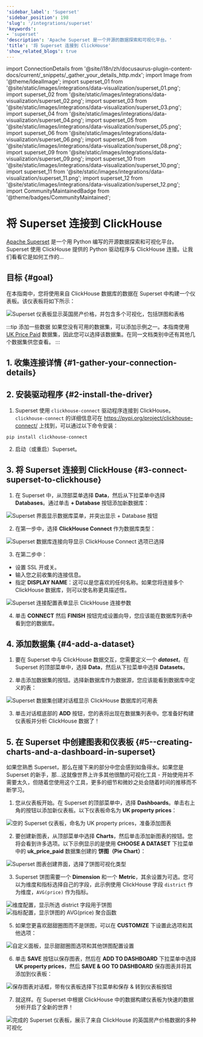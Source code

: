 ```yaml
---
'sidebar_label': 'Superset'
'sidebar_position': 198
'slug': '/integrations/superset'
'keywords':
- 'superset'
'description': 'Apache Superset 是一个开源的数据探索和可视化平台。'
'title': '将 Superset 连接到 ClickHouse'
'show_related_blogs': true
---
```


import ConnectionDetails from '@site/i18n/zh/docusaurus-plugin-content-docs/current/_snippets/_gather_your_details_http.mdx';
import Image from '@theme/IdealImage';
import superset_01 from '@site/static/images/integrations/data-visualization/superset_01.png';
import superset_02 from '@site/static/images/integrations/data-visualization/superset_02.png';
import superset_03 from '@site/static/images/integrations/data-visualization/superset_03.png';
import superset_04 from '@site/static/images/integrations/data-visualization/superset_04.png';
import superset_05 from '@site/static/images/integrations/data-visualization/superset_05.png';
import superset_06 from '@site/static/images/integrations/data-visualization/superset_06.png';
import superset_08 from '@site/static/images/integrations/data-visualization/superset_08.png';
import superset_09 from '@site/static/images/integrations/data-visualization/superset_09.png';
import superset_10 from '@site/static/images/integrations/data-visualization/superset_10.png';
import superset_11 from '@site/static/images/integrations/data-visualization/superset_11.png';
import superset_12 from '@site/static/images/integrations/data-visualization/superset_12.png';
import CommunityMaintainedBadge from '@theme/badges/CommunityMaintained';


# 将 Superset 连接到 ClickHouse

<CommunityMaintainedBadge/>

<a href="https://superset.apache.org/" target="_blank">Apache Superset</a> 是一个用 Python 编写的开源数据探索和可视化平台。 Superset 使用 ClickHouse 提供的 Python 驱动程序与 ClickHouse 连接。让我们看看它是如何工作的...

## 目标 {#goal}

在本指南中，您将使用来自 ClickHouse 数据库的数据在 Superset 中构建一个仪表板。该仪表板将如下所示：

<Image size="md" img={superset_12} alt="Superset 仪表板显示英国房产价格，并包含多个可视化，包括饼图和表格" border />
<br/>

:::tip 添加一些数据
如果您没有可用的数据集，可以添加示例之一。本指南使用 [UK Price Paid](/getting-started/example-datasets/uk-price-paid.md) 数据集，因此您可以选择该数据集。在同一文档类别中还有其他几个数据集供您查看。
:::

## 1. 收集连接详情 {#1-gather-your-connection-details}
<ConnectionDetails />

## 2. 安装驱动程序 {#2-install-the-driver}

1. Superset 使用 `clickhouse-connect` 驱动程序连接到 ClickHouse。 `clickhouse-connect` 的详细信息可在 <a href="https://pypi.org/project/clickhouse-connect/" target="_blank">https://pypi.org/project/clickhouse-connect/</a> 上找到，可以通过以下命令安装：

```console
pip install clickhouse-connect
```

2. 启动（或重启）Superset。

## 3. 将 Superset 连接到 ClickHouse {#3-connect-superset-to-clickhouse}

1. 在 Superset 中，从顶部菜单选择 **Data**，然后从下拉菜单中选择 **Databases**。通过单击 **+ Database** 按钮添加新数据库：

<Image size="lg" img={superset_01} alt="Superset 界面显示数据库菜单，并突出显示 + Database 按钮" border />
<br/>

2. 在第一步中，选择 **ClickHouse Connect** 作为数据库类型：

<Image size="sm" img={superset_02} alt="Superset 数据库连接向导显示 ClickHouse Connect 选项已选择" border />
<br/>

3. 在第二步中：
  - 设置 SSL 开或关。
  - 输入您之前收集的连接信息。
  - 指定 **DISPLAY NAME**：这可以是您喜欢的任何名称。如果您将连接多个 ClickHouse 数据库，则可以使名称更具描述性。

<Image size="sm" img={superset_03} alt="Superset 连接配置表单显示 ClickHouse 连接参数" border />
<br/>

4. 单击 **CONNECT** 然后 **FINISH** 按钮完成设置向导，您应该能在数据库列表中看到您的数据库。

## 4. 添加数据集 {#4-add-a-dataset}

1. 要在 Superset 中与 ClickHouse 数据交互，您需要定义一个 **_dataset_**。在 Superset 的顶部菜单中，选择 **Data**，然后从下拉菜单中选择 **Datasets**。

2. 单击添加数据集的按钮。选择新数据库作为数据源，您应该能看到数据库中定义的表：

<Image size="sm" img={superset_04} alt="Superset 数据集创建对话框显示 ClickHouse 数据库的可用表" border />
<br/>

3. 单击对话框底部的 **ADD** 按钮，您的表将出现在数据集列表中。您准备好构建仪表板并分析 ClickHouse 数据了！

## 5. 在 Superset 中创建图表和仪表板 {#5--creating-charts-and-a-dashboard-in-superset}

如果您熟悉 Superset，那么在接下来的部分中您会感到如鱼得水。如果您是 Superset 的新手，那...这就像世界上许多其他很酷的可视化工具 - 开始使用并不需要太久，但随着您使用这个工具，更多的细节和微妙之处会随着时间的推移而不断学习。

1. 您从仪表板开始。在 Superset 的顶部菜单中，选择 **Dashboards**。单击右上角的按钮以添加新仪表板。以下仪表板命名为 **UK property prices**：

<Image size="md" img={superset_05} alt="空的 Superset 仪表板，命名为 UK property prices，准备添加图表" border />
<br/>

2. 要创建新图表，从顶部菜单中选择 **Charts**，然后单击添加新图表的按钮。您将会看到许多选项。以下示例显示的是使用 **CHOOSE A DATASET** 下拉菜单中的 **uk_price_paid** 数据集创建的 **饼图（Pie Chart）**：

<Image size="md" img={superset_06} alt="Superset 图表创建界面，选择了饼图可视化类型" border />
<br/>

3. Superset 饼图需要一个 **Dimension** 和一个 **Metric**，其余设置为可选。您可以为维度和指标选择自己的字段，此示例使用 ClickHouse 字段 `district` 作为维度，`AVG(price)` 作为指标。

<Image size="md" img={superset_08} alt="维度配置，显示所选 district 字段用于饼图" border />
<Image size="md" img={superset_09} alt="指标配置，显示饼图的 AVG(price) 聚合函数" border />
<br/>

5. 如果您更喜欢甜甜圈图而不是饼图，可以在 **CUSTOMIZE** 下设置此选项和其他选项：

<Image size="sm" img={superset_10} alt="自定义面板，显示甜甜圈图选项和其他饼图配置设置" border />
<br/>

6. 单击 **SAVE** 按钮以保存图表，然后在 **ADD TO DASHBOARD** 下拉菜单中选择 **UK property prices**，然后 **SAVE & GO TO DASHBOARD** 保存图表并将其添加到仪表板：

<Image size="md" img={superset_11} alt="保存图表对话框，带有仪表板选择下拉菜单和保存 & 转到仪表板按钮" border />
<br/>

7. 就这样。在 Superset 中根据 ClickHouse 中的数据构建仪表板为快速的数据分析开启了全新的世界！

<Image size="md" img={superset_12} alt="完成的 Superset 仪表板，展示了来自 ClickHouse 的英国房产价格数据的多种可视化" border />
<br/>
